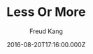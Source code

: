 ---
title: Less Or More
github: https://github.com/luoyan35714/LessOrMore
demo: https://www.hifreud.com/
author: Freud Kang
ssg:
  - Jekyll
cms:
  - No Cms
date: 2016-08-20T17:16:00.000Z
description: Jekyll theme.
stale: true
---